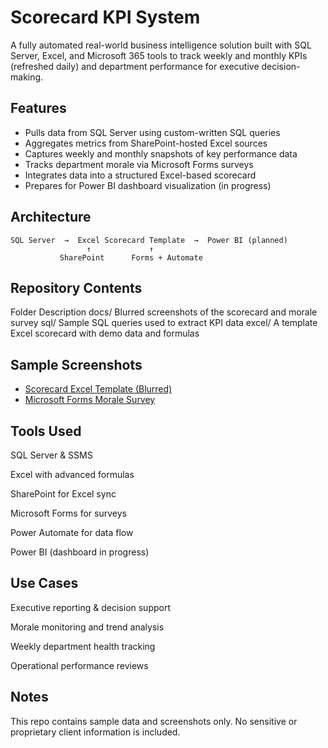# Scorecard KPI System

A fully automated real-world business intelligence solution built with SQL Server, Excel, and Microsoft 365 tools to track weekly and monthly KPIs (refreshed daily) and department performance for executive decision-making.

## Features

- Pulls data from SQL Server using custom-written SQL queries
- Aggregates metrics from SharePoint-hosted Excel sources
- Captures weekly and monthly snapshots of key performance data
- Tracks department morale via Microsoft Forms surveys
- Integrates data into a structured Excel-based scorecard
- Prepares for Power BI dashboard visualization (in progress)

## Architecture

```text
SQL Server  →  Excel Scorecard Template  →  Power BI (planned)
                 ↑             ↑
           SharePoint      Forms + Automate
```

## Repository Contents
Folder	Description
docs/	Blurred screenshots of the scorecard and morale survey
sql/	Sample SQL queries used to extract KPI data
excel/	A template Excel scorecard with demo data and formulas

## Sample Screenshots
- [Scorecard Excel Template (Blurred)](docs/blurred_scorecard.png)
- [Microsoft Forms Morale Survey](docs/microsoft_forms_morale_survey.png)

## Tools Used
SQL Server & SSMS

Excel with advanced formulas

SharePoint for Excel sync

Microsoft Forms for surveys

Power Automate for data flow

Power BI (dashboard in progress)

## Use Cases
Executive reporting & decision support

Morale monitoring and trend analysis

Weekly department health tracking

Operational performance reviews

## Notes
This repo contains sample data and screenshots only. No sensitive or proprietary client information is included.
